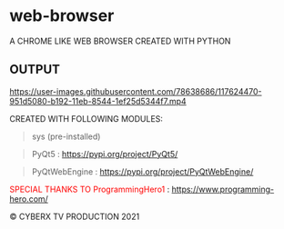 # web-browser
A CHROME LIKE WEB BROWSER CREATED WITH PYTHON

## OUTPUT

https://user-images.githubusercontent.com/78638686/117624470-951d5080-b192-11eb-8544-1ef25d5344f7.mp4


CREATED WITH FOLLOWING MODULES:

>sys (pre-installed)

>PyQt5 : https://pypi.org/project/PyQt5/

>PyQtWebEngine : https://pypi.org/project/PyQtWebEngine/

<font color="red">SPECIAL THANKS TO ProgrammingHero1</font>  : https://www.programming-hero.com/

© CYBERX TV PRODUCTION 2021
